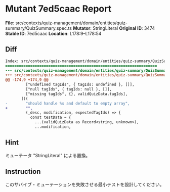 # Mutant 7ed5caac Report

**File**: src/contexts/quiz-management/domain/entities/quiz-summary/QuizSummary.spec.ts
**Mutator**: StringLiteral
**Original ID**: 3474
**Stable ID**: 7ed5caac
**Location**: L178:9–L178:54

## Diff

```diff
Index: src/contexts/quiz-management/domain/entities/quiz-summary/QuizSummary.spec.ts
===================================================================
--- src/contexts/quiz-management/domain/entities/quiz-summary/QuizSummary.spec.ts	original
+++ src/contexts/quiz-management/domain/entities/quiz-summary/QuizSummary.spec.ts	mutated #3474
@@ -174,9 +174,9 @@
         ["undefined tagIds", { tagIds: undefined }, []],
         ["null tagIds", { tagIds: null }, []],
         ["missing tagIds", {}, validQuizData.tagIds],
       ])(
-        "should handle %s and default to empty array",
+        "",
         (_desc, modification, expectedTagIds) => {
           const testData = {
             ...(validQuizData as Record<string, unknown>),
             ...modification,
```

## Hint

ミューテータ "StringLiteral" による置換。

## Instruction

このサバイブ・ミューテーションを失敗させる最小テストを設計してください。
